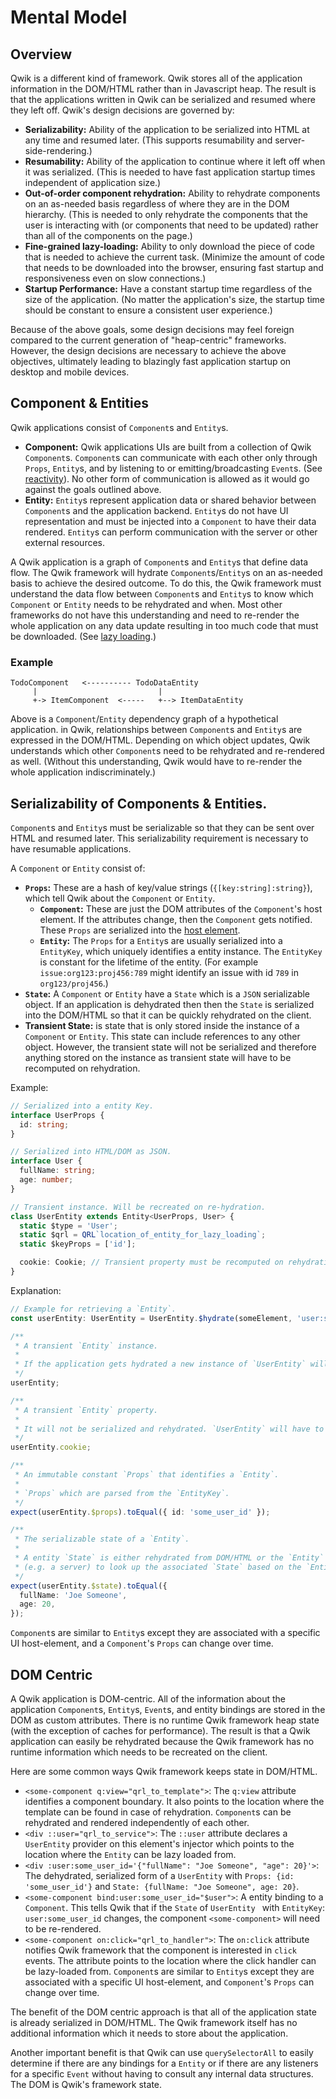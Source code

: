 # Mental Model

## Overview

Qwik is a different kind of framework. Qwik stores all of the application information in the DOM/HTML rather than in Javascript heap. The result is that the applications written in Qwik can be serialized and resumed where they left off. Qwik's design decisions are governed by:

- **Serializability:** Ability of the application to be serialized into HTML at any time and resumed later. (This supports resumability and server-side-rendering.)
- **Resumability:** Ability of the application to continue where it left off when it was serialized. (This is needed to have fast application startup times independent of application size.)
- **Out-of-order component rehydration:** Ability to rehydrate components on an as-needed basis regardless of where they are in the DOM hierarchy. (This is needed to only rehydrate the components that the user is interacting with (or components that need to be updated) rather than all of the components on the page.)
- **Fine-grained lazy-loading:** Ability to only download the piece of code that is needed to achieve the current task. (Minimize the amount of code that needs to be downloaded into the browser, ensuring fast startup and responsiveness even on slow connections.)
- **Startup Performance:** Have a constant startup time regardless of the size of the application. (No matter the application's size, the startup time should be constant to ensure a consistent user experience.)

Because of the above goals, some design decisions may feel foreign compared to the current generation of "heap-centric" frameworks. However, the design decisions are necessary to achieve the above objectives, ultimately leading to blazingly fast application startup on desktop and mobile devices.

## Component & Entities

Qwik applications consist of `Component`s and `Entity`s.

- **Component:** Qwik applications UIs are built from a collection of Qwik `Component`s. `Component`s can communicate with each other only through `Props`, `Entity`s, and by listening to or emitting/broadcasting `Event`s. (See [reactivity](./REACTIVITY.md)). No other form of communication is allowed as it would go against the goals outlined above.
- **Entity:** `Entity`s represent application data or shared behavior between `Component`s and the application backend. `Entity`s do not have UI representation and must be injected into a `Component` to have their data rendered. `Entity`s can perform communication with the server or other external resources.

A Qwik application is a graph of `Component`s and `Entity`s that define data flow. The Qwik framework will hydrate `Component`s/`Entity`s on an as-needed basis to achieve the desired outcome. To do this, the Qwik framework must understand the data flow between `Component`s and `Entity`s to know which `Component` or `Entity` needs to be rehydrated and when. Most other frameworks do not have this understanding and need to re-render the whole application on any data update resulting in too much code that must be downloaded. (See [lazy loading](./LAZY_LOADING.md).)

### Example

```
TodoComponent   <---------- TodoDataEntity
     |                           |
     +-> ItemComponent  <-----   +--> ItemDataEntity
```

Above is a `Component`/`Entity` dependency graph of a hypothetical application. in Qwik, relationships between `Component`s and `Entity`s are expressed in the DOM/HTML. Depending on which object updates, Qwik understands which other `Component`s need to be rehydrated and re-rendered as well. (Without this understanding, Qwik would have to re-render the whole application indiscriminately.)

## Serializability of Components & Entities.

`Component`s and `Entity`s must be serializable so that they can be sent over HTML and resumed later. This serializability requirement is necessary to have resumable applications.

A `Component` or `Entity` consist of:

- **`Props`:** These are a hash of key/value strings (`{[key:string]:string}`), which tell Qwik about the `Component` or `Entity`.
  - **`Component`:** These are just the DOM attributes of the `Component`'s host element. If the attributes change, then the `Component` gets notified. These `Props` are serialized into the [host element](./HOST_ELEMENT.md).
  - **`Entity`:** The `Props` for a `Entity`s are usually serialized into a `EntityKey`, which uniquely identifies a entity instance. The `EntityKey` is constant for the lifetime of the entity. (For example `issue:org123:proj456:789` might identify an issue with id `789` in `org123/proj456`.)
- **`State`:** A `Component` or `Entity` have a `State` which is a `JSON` serializable object. If an application is dehydrated then then the `State` is serialized into the DOM/HTML so that it can be quickly rehydrated on the client.
- **Transient State:** is state that is only stored inside the instance of a `Component` or `Entity`. This state can include references to any other object. However, the transient state will not be serialized and therefore anything stored on the instance as transient state will have to be recomputed on rehydration.

Example:

```typescript
// Serialized into a entity Key.
interface UserProps {
  id: string;
}

// Serialized into HTML/DOM as JSON.
interface User {
  fullName: string;
  age: number;
}

// Transient instance. Will be recreated on re-hydration.
class UserEntity extends Entity<UserProps, User> {
  static $type = 'User';
  static $qrl = QRL`location_of_entity_for_lazy_loading`;
  static $keyProps = ['id'];

  cookie: Cookie; // Transient property must be recomputed on rehydration
}
```

Explanation:

```typescript
// Example for retrieving a `Entity`.
const userEntity: UserEntity = UserEntity.$hydrate(someElement, 'user:some_user_id');

/**
 * A transient `Entity` instance.
 *
 * If the application gets hydrated a new instance of `UserEntity` will be created.
 */
userEntity;

/**
 * A transient `Entity` property.
 *
 * It will not be serialized and rehydrated. `UserEntity` will have to recompute it.
 */
userEntity.cookie;

/**
 * An immutable constant `Props` that identifies a `Entity`.
 *
 * `Props` which are parsed from the `EntityKey`.
 */
expect(userEntity.$props).toEqual({ id: 'some_user_id' });

/**
 * The serializable state of a `Entity`.
 *
 * A entity `State` is either rehydrated from DOM/HTML or the `Entity` can communicate with an external resource
 * (e.g. a server) to look up the associated `State` based on the `EntityKey`.
 */
expect(userEntity.$state).toEqual({
  fullName: 'Joe Someone',
  age: 20,
});
```

`Component`s are similar to `Entity`s except they are associated with a specific UI host-element, and a `Component`'s `Props` can change over time.

## DOM Centric

A Qwik application is DOM-centric. All of the information about the application `Component`s, `Entity`s, `Event`s, and entity bindings are stored in the DOM as custom attributes. There is no runtime Qwik framework heap state (with the exception of caches for performance). The result is that a Qwik application can easily be rehydrated because the Qwik framework has no runtime information which needs to be recreated on the client.

Here are some common ways Qwik framework keeps state in DOM/HTML.

- `<some-component q:view="qrl_to_template">`: The `q:view` attribute identifies a component boundary. It also points to the location where the template can be found in case of rehydration. `Component`s can be rehydrated and rendered independently of each other.
- `<div ::user="qrl_to_service">`: The `::user` attribute declares a `UserEntity` provider on this element's injector which points to the location where the `Entity` can be lazy loaded from.
- `<div :user:some_user_id='{"fullName": "Joe Someone", "age": 20}'>`: The dehydrated, serialized form of a `UserEntity` with `Props: {id: 'some_user_id'}` and `State: {fullName: "Joe Someone", age: 20}`.
- `<some-component bind:user:some_user_id="$user">`: A entity binding to a `Component`. This tells Qwik that if the `State` of `UserEntity ` with `EntityKey`: `user:some_user_id` changes, the component `<some-component>` will need to be re-rendered.
- `<some-component on:click="qrl_to_handler">`: The `on:click` attribute notifies Qwik framework that the component is interested in `click` events. The attribute points to the location where the click handler can be lazy-loaded from.
  `Component`s are similar to `Entity`s except they are associated with a specific UI host-element, and `Component`'s `Props` can change over time.

The benefit of the DOM centric approach is that all of the application state is already serialized in DOM/HTML. The Qwik framework itself has no additional information which it needs to store about the application.

Another important benefit is that Qwik can use `querySelectorAll` to easily determine if there are any bindings for a `Entity` or if there are any listeners for a specific `Event` without having to consult any internal data structures. The DOM is Qwik's framework state.
